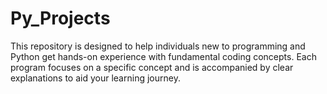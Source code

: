 # Py_Projects
This repository is designed to help individuals new to programming and Python get hands-on experience 
with fundamental coding concepts. Each program focuses on a specific concept and is accompanied by 
clear explanations to aid your learning journey.
